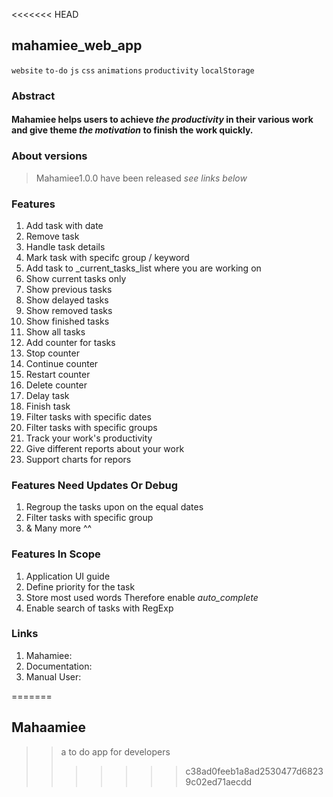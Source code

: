 <<<<<<< HEAD
## mahamiee_web_app

`website` `to-do` `js` `css` `animations` `productivity` `localStorage`

### Abstract

#### Mahamiee helps users to achieve _the productivity_ in their various work and give theme _the motivation_ to finish the work quickly.

<!--
is a to-do app used to handle the work for users with more productivity features. -->

### About versions

> Mahamiee1.0.0 have been released _see links below_

### Features

1. Add task with date
1. Remove task
1. Handle task details
1. Mark task with specifc group / keyword
1. Add task to \_current_tasks_list where you are working on
1. Show current tasks only
1. Show previous tasks
1. Show delayed tasks
1. Show removed tasks
1. Show finished tasks
1. Show all tasks
1. Add counter for tasks
1. Stop counter
1. Continue counter
1. Restart counter
1. Delete counter
1. Delay task
1. Finish task
1. Filter tasks with specific dates
1. Filter tasks with specific groups
1. Track your work's productivity
1. Give different reports about your work
1. Support charts for repors

### Features Need Updates Or Debug

1. Regroup the tasks upon on the equal dates
1. Filter tasks with specific group
1. & Many more ^^

### Features In Scope

1. Application UI guide
1. Define priority for the task
1. Store most used words Therefore enable _auto_complete_
1. Enable search of tasks with RegExp

### Links

1. Mahamiee:
1. Documentation:
1. Manual User:

=======
## Mahaamiee
>> a to do app for developers
>>>>>>> c38ad0feeb1a8ad2530477d68239c02ed71aecdd
